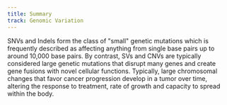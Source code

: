 ```yaml
---
title: Summary
track: Genomic Variation
---
```


SNVs and Indels form the class of "small" genetic mutations which is frequently
described as affecting anything from single base pairs up to around 10,000 base
pairs. By contrast, SVs and CNVs are typically considered large genetic
mutations that disrupt many genes and create gene fusions with novel cellular
functions. Typically, large chromosomal changes that favor cancer progression
develop in a tumor over time, altering the response to treatment, rate of growth
and capacity to spread within the body.
